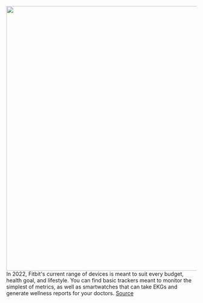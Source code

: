 <img src='https://cdn.vox-cdn.com/thumbor/y_6ZiRupULGY2yJCu6Hf9BtgvzY=/0x0:2040x1360/1200x675/filters:focal(857x517:1183x843)/cdn.vox-cdn.com/uploads/chorus_image/image/70640460/VRG_ILLO_5090_The_best_Fitbit_for_your_fitness_and_health.0.jpg' width='700px' /><br/>
In 2022, Fitbit's current range of devices is meant to suit every budget, health goal, and lifestyle. You can find basic trackers meant to monitor the simplest of metrics, as well as smartwatches that can take EKGs and generate wellness reports for your doctors.
<a href='https://www.theverge.com/22982833/best-fitbit-watch-fitness-tracker'> Source <a/>